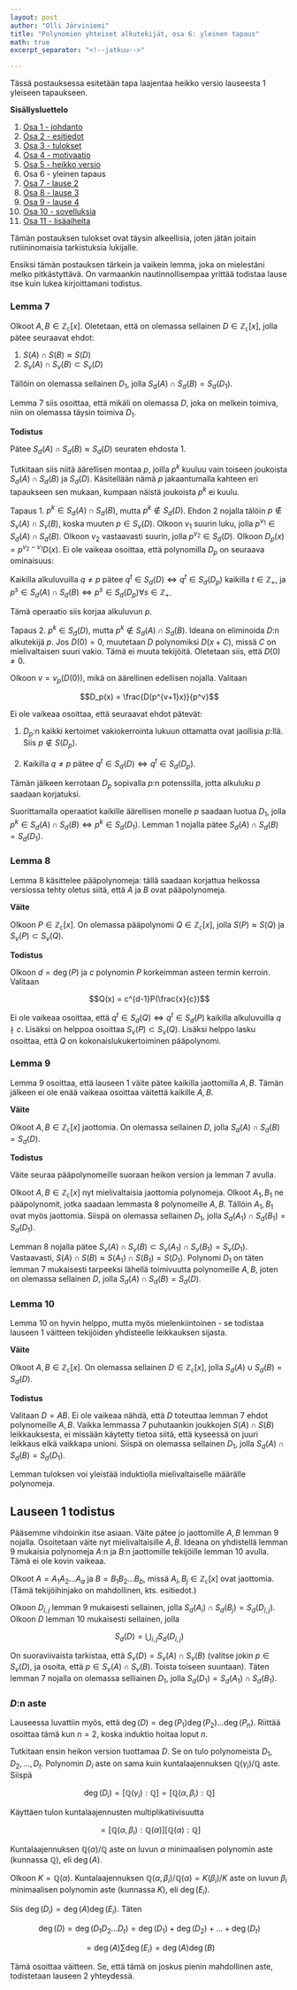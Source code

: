 ```yaml
---
layout: post
author: "Olli Järviniemi"
title: "Polynomien yhteiset alkutekijät, osa 6: yleinen tapaus"
math: true
excerpt_separator: "<!--jatkuu-->"

---
```


Tässä postauksessa esitetään tapa laajentaa heikko versio lauseesta 1 yleiseen tapaukseen.


<!--jatkuu-->

**Sisällysluettelo**

1. [Osa 1 - johdanto](https://blog.matematiikkakilpailut.fi/2019/06/4/PYAjohdanto.html)
2. [Osa 2 - esitiedot](https://blog.matematiikkakilpailut.fi/2019/06/4/PYAesitiedot.html)
3. [Osa 3 - tulokset](https://blog.matematiikkakilpailut.fi/2019/06/4/PYAtulokset.html)
4. [Osa 4 - motivaatio](https://blog.matematiikkakilpailut.fi/2019/06/4/PYAmotivaatio.html)
5. [Osa 5 - heikko versio](https://blog.matematiikkakilpailut.fi/2019/06/4/PYAheikko.html)
6. Osa 6 - yleinen tapaus
7. [Osa 7 - lause 2](https://blog.matematiikkakilpailut.fi/2019/06/4/PYAlause2.html)
8. [Osa 8 - lause 3](https://blog.matematiikkakilpailut.fi/2019/06/4/PYAlause3.html)
9. [Osa 9 - lause 4](https://blog.matematiikkakilpailut.fi/2019/06/4/PYAlause4.html)
10. [Osa 10 - sovelluksia](https://blog.matematiikkakilpailut.fi/2019/06/4/PYAsovelluksia.html)
11. [Osa 11 - lisäaiheita](https://blog.matematiikkakilpailut.fi/2019/06/4/PYAlisaaiheita.html)


Tämän postauksen tulokset ovat täysin alkeellisia, joten jätän joitain rutiininomaisia tarkistuksia lukijalle.

Ensiksi tämän postauksen tärkein ja vaikein lemma, joka on mielestäni melko pitkästyttävä. On varmaankin nautinnollisempaa yrittää todistaa lause itse kuin lukea kirjoittamani todistus.

### Lemma 7

Olkoot $A, B \in \mathbb{Z_c}[x]$. Oletetaan, että on olemassa sellainen $D \in \mathbb{Z_c}[x]$, jolla pätee seuraavat ehdot:

1. $S(A) \cap S(B) \approx S(D)$
2. $S_v(A) \cap S_v(B) \subset S_v(D)$

Tällöin on olemassa sellainen $D_1$, jolla $S_d(A) \cap S_d(B) = S_d(D_1)$.

Lemma 7 siis osoittaa, että mikäli on olemassa $D$, joka on melkein toimiva, niin on olemassa täysin toimiva $D_1$.

**Todistus**

Pätee $S_d(A) \cap S_d(B) \approx S_d(D)$ seuraten ehdosta 1.

Tutkitaan siis niitä äärellisen montaa $p$, joilla $p^k$ kuuluu vain toiseen joukoista $S_d(A) \cap S_d(B)$ ja $S_d(D)$. Käsitellään nämä $p$ jakaantumalla kahteen eri tapaukseen sen mukaan, kumpaan näistä joukoista $p^k$ ei kuulu.

Tapaus 1. $p^k \in S_d(A) \cap S_d(B)$, mutta $p^k \not\in S_d(D)$. Ehdon 2 nojalla tälöin $p \not\in S_v(A) \cap S_v(B)$, koska muuten $p \in S_v(D)$. Olkoon $v_1$ suurin luku, jolla $p^{v_1} \in S_d(A) \cap S_d(B)$. Olkoon $v_2$ vastaavasti suurin, jolla $p^{v_2} \in S_d(D)$. Olkoon $D_p(x) = p^{v_2 - v_1}D(x)$. Ei ole vaikeaa osoittaa, että polynomilla $D_p$ on seuraava ominaisuus:

Kaikilla alkuluvuilla $q \neq p$ pätee $q^t \in S_d(D) \Leftrightarrow q^t \in S_d(D_p)$ kaikilla $t \in \mathbb{Z}_+$, ja $p^s \in S_d(A) \cap S_d(B) \Leftrightarrow p^s \in S_d(D_p) \forall s \in \mathbb{Z}_+$.

Tämä operaatio siis korjaa alkuluvun $p$.

Tapaus 2. $p^k \in S_d(D)$, mutta $p^k \not\in S_d(A) \cap S_d(B)$. Ideana on eliminoida $D$:n alkutekijä $p$. Jos $D(0) = 0$, muutetaan $D$ polynomiksi $D(x + C)$, missä $C$ on mielivaltaisen suuri vakio. Tämä ei muuta tekijöitä. Oletetaan siis, että $D(0) \neq 0$.

Olkoon $v = v_p(D(0))$, mikä on äärellinen edellisen nojalla. Valitaan

$$D_p(x) = \frac{D(p^{v+1}x)}{p^v}$$

Ei ole vaikeaa osoittaa, että seuraavat ehdot pätevät:

1. $D_p$:n kaikki kertoimet vakiokerrointa lukuun ottamatta ovat jaollisia $p$:llä. Siis $p \not\in S(D_p)$.

2. Kaikilla $q \neq p$ pätee $q^t \in S_d(D) \Leftrightarrow q^t \in S_d(D_p)$.

Tämän jälkeen kerrotaan $D_p$ sopivalla $p$:n potenssilla, jotta alkuluku $p$ saadaan korjatuksi.

Suorittamalla operaatiot kaikille äärellisen monelle $p$ saadaan luotua $D_1$, jolla $p^k \in S_d(A) \cap S_d(B) \Leftrightarrow p^k \in S_d(D_1)$. Lemman 1 nojalla pätee $S_d(A) \cap S_d(B) = S_d(D_1)$.

### Lemma 8

Lemma 8 käsittelee pääpolynomeja: tällä saadaan korjattua heikossa versiossa tehty oletus siitä, että $A$ ja $B$ ovat pääpolynomeja.

**Väite**

Olkoon $P \in \mathbb{Z_c}[x]$. On olemassa pääpolynomi $Q \in \mathbb{Z_c}[x]$, jolla $S(P) \approx S(Q)$ ja $S_v(P) \subset S_v(Q)$.

**Todistus**

Olkoon $d = \deg(P)$ ja $c$ polynomin $P$ korkeimman asteen termin kerroin. Valitaan

$$Q(x) = c^{d-1}P(\frac{x}{c})$$

Ei ole vaikeaa osoittaa, että $q^t \in S_d(Q) \Leftrightarrow q^t \in S_d(P)$ kaikilla alkuluvuilla $q \nmid c$. Lisäksi on helppoa osoittaa $S_v(P) \subset S_v(Q)$. Lisäksi helppo lasku osoittaa, että $Q$ on kokonaislukukertoiminen pääpolynomi.


### Lemma 9

Lemma 9 osoittaa, että lauseen 1 väite pätee kaikilla jaottomilla $A, B$. Tämän jälkeen ei ole enää vaikeaa osoittaa väitettä kaikille $A, B$.

**Väite**

Olkoot $A, B \in \mathbb{Z_c}[x]$ jaottomia. On olemassa sellainen $D$, jolla $S_d(A) \cap S_d(B) = S_d(D)$.

**Todistus**

Väite seuraa pääpolynomeille suoraan heikon version ja lemman 7 avulla.

Olkoot $A, B \in \mathbb{Z_c}[x]$ nyt mielivaltaisia jaottomia polynomeja. Olkoot $A_1, B_1$ ne pääpolynomit, jotka saadaan lemmasta 8 polynomeille $A, B$. Tällöin $A_1, B_1$ ovat myös jaottomia. Siispä on olemassa sellainen $D_1$, jolla $S_d(A_1) \cap S_d(B_1) = S_d(D_1)$.

Lemman 8 nojalla pätee $S_v(A) \cap S_v(B) \subset S_v(A_1) \cap S_v(B_1) = S_v(D_1)$. Vastaavasti, $S(A) \cap S(B) \approx S(A_1) \cap S(B_1) = S(D_1)$. Polynomi $D_1$ on täten lemman 7 mukaisesti tarpeeksi lähellä toimivuutta polynomeille $A, B$, joten on olemassa sellainen $D$, jolla $S_d(A) \cap S_d(B) = S_d(D)$.

### Lemma 10

Lemma 10 on hyvin helppo, mutta myös mielenkiintoinen - se todistaa lauseen 1 väitteen tekijöiden yhdisteelle leikkauksen sijasta.

**Väite**

Olkoot $A, B \in \mathbb{Z_c}[x]$. On olemassa sellainen $D \in \mathbb{Z_c}[x]$, jolla $S_d(A) \cup S_d(B) = S_d(D)$.


**Todistus**

Valitaan $D = AB$. Ei ole vaikeaa nähdä, että $D$ toteuttaa lemman 7 ehdot polynomeille $A, B$. Vaikka lemmassa 7 puhutaankin joukkojen $S(A) \cap S(B)$ leikkauksesta, ei missään käytetty tietoa siitä, että kyseessä on juuri leikkaus eikä vaikkapa unioni. Siispä on olemassa sellainen $D_1$, jolla $S_d(A) \cap S_d(B) = S_d(D_1)$.

Lemman tuloksen voi yleistää induktiolla mielivaltaiselle määrälle polynomeja.

## Lauseen 1 todistus

Pääsemme vihdoinkin itse asiaan. Väite pätee jo jaottomille $A, B$ lemman 9 nojalla. Osoitetaan väite nyt mielivaltaisille $A, B$. Ideana on yhdistellä lemman 9 mukaisia polynomeja $A$:n ja $B$:n jaottomille tekijöille lemman 10 avulla. Tämä ei ole kovin vaikeaa.

Olkoot $A = A_1A_2 \ldots A_a$ ja $B = B_1B_2 \ldots B_b$, missä $A_i, B_j \in \mathbb{Z_c}[x]$ ovat jaottomia. (Tämä tekijöihinjako on mahdollinen, kts. esitiedot.)

Olkoon $D_{i, j}$ lemman 9 mukaisesti sellainen, jolla $S_d(A_i) \cap S_d(B_j) = S_d(D_{i, j})$. Olkoon $D$ lemman 10 mukaisesti sellainen, jolla

$$S_d(D) = \bigcup_{i, j} S_d(D_{i, j})$$

On suoraviivaista tarkistaa, että $S_v(D) = S_v(A) \cap S_v(B)$ (valitse jokin $p \in S_v(D)$, ja osoita, että $p \in S_v(A) \cap S_v(B)$. Toista toiseen suuntaan). Täten lemman 7 nojalla on olemassa selliainen $D_1$, jolla $S_d(D_1) = S_d(A_1) \cap S_d(B_1)$.


### $D$:n aste

Lauseessa luvattiin myös, että $\deg(D) = \deg(P_1)\deg(P_2) \ldots \deg(P_n)$. Riittää osoittaa tämä kun $n = 2$, koska induktio hoitaa loput $n$.

Tutkitaan ensin heikon version tuottamaa $D$. Se on tulo polynomeista $D_1, D_2, \ldots , D_t$. Polynomin $D_i$ aste on sama kuin kuntalaajennuksen $\mathbb{Q}(\gamma_i) / \mathbb{Q}$ aste. Siispä

$$\deg(D_i) = [\mathbb{Q}(\gamma_i) : \mathbb{Q}] = [\mathbb{Q}(\alpha, \beta_i) : \mathbb{Q}]$$

Käyttäen tulon kuntalaajennusten multiplikatiivisuutta

$$= [\mathbb{Q}(\alpha, \beta_i) : \mathbb{Q}(\alpha)][\mathbb{Q}(\alpha) : \mathbb{Q}]$$

Kuntalaajennuksen $\mathbb{Q}(\alpha) / \mathbb{Q}$ aste on luvun $\alpha$ minimaalisen polynomin aste (kunnassa $\mathbb{Q}$), eli $\deg(A)$.

Olkoon $K = \mathbb{Q}(\alpha)$. Kuntalaajennuksen $\mathbb{Q}(\alpha, \beta_i) / \mathbb{Q}(\alpha) = K(\beta_i) / K$ aste on luvun $\beta_i$ minimaalisen polynomin aste (kunnassa $K$), eli $\deg(E_i)$.

Siis $\deg(D_i) = \deg(A)\deg(E_i)$. Täten


$$\deg(D) = \deg(D_1D_2 \ldots D_t) = \deg(D_1) + \deg(D_2) + \ldots + \deg(D_t)$$

$$ = \deg(A) \sum \deg(E_i) = \deg(A)\deg(B)$$

Tämä osoittaa väitteen. Se, että tämä on joskus pienin mahdollinen aste, todistetaan lauseen 2 yhteydessä.
